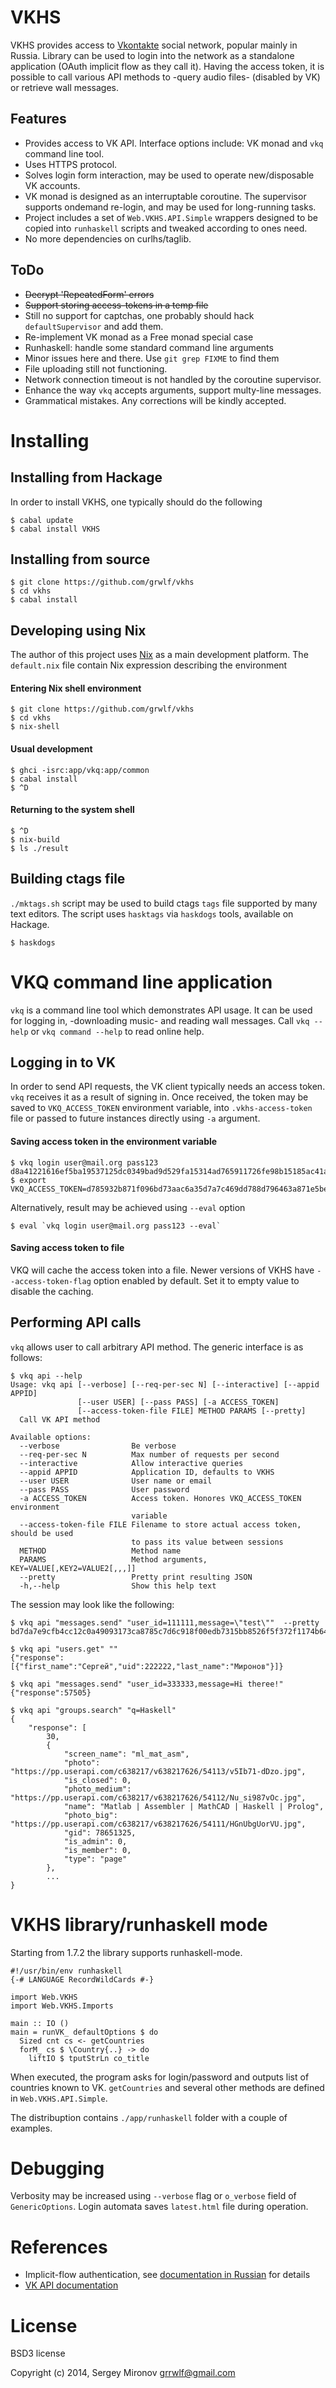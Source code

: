 VKHS
====

VKHS provides access to [Vkontakte](http://vk.com) social network, popular
mainly in Russia.  Library can be used to login into the network as a
standalone application (OAuth implicit flow as they call it). Having the access
token, it is possible to call various API methods to -query audio files-
(disabled by VK) or retrieve wall messages.

Features
--------

* Provides access to VK API. Interface options include: VK monad and `vkq` command
  line tool.
* Uses HTTPS protocol.
* Solves login form interaction, may be used to operate new/disposable VK accounts.
* VK monad is designed as an interruptable coroutine. The supervisor supports
  ondemand re-login, and may be used for long-running tasks.
* Project includes a set of `Web.VKHS.API.Simple` wrappers designed to be
  copied into `runhaskell` scripts and tweaked according to ones need.
* No more dependencies on curlhs/taglib.

ToDo
----

* ~~Decrypt 'RepeatedForm' errors~~
* ~~Support storing access-tokens in a temp file~~
* Still no support for captchas, one probably should hack `defaultSupervisor`
  and add them.
* Re-implement VK monad as a Free monad special case
* Runhaskell: handle some standard command line arguments
* Minor issues here and there. Use `git grep FIXME` to find them
* File uploading still not functioning.
* Network connection timeout is not handled by the coroutine supervisor.
* Enhance the way `vkq` accepts arguments, support multy-line messages.
* Grammatical mistakes. Any corrections will be kindly accepted.

Installing
==========

Installing from Hackage
-----------------------

In order to install VKHS, one typically should do the following

    $ cabal update
    $ cabal install VKHS


Installing from source
----------------------

    $ git clone https://github.com/grwlf/vkhs
    $ cd vkhs
    $ cabal install

Developing using Nix
--------------------

The author of this project uses [Nix](http://nixos.org) as a main development
platform. The `default.nix` file contain Nix expression describing the environment

#### Entering Nix shell environment

    $ git clone https://github.com/grwlf/vkhs
    $ cd vkhs
    $ nix-shell

#### Usual development

    $ ghci -isrc:app/vkq:app/common
    $ cabal install
    $ ^D

#### Returning to the system shell

    $ ^D
    $ nix-build
    $ ls ./result


Building ctags file
-------------------

`./mktags.sh` script may be used to build ctags `tags` file supported by many
text editors. The script uses `hasktags` via `haskdogs` tools, available on
Hackage.

    $ haskdogs



VKQ command line application
============================

`vkq` is a command line tool which demonstrates API usage. It can be used for
logging in, -downloading music- and reading wall messages. Call `vkq --help` or
`vkq command --help` to read online help.

Logging in to VK
----------------

In order to send API requests, the VK client typically needs an access token.
`vkq` receives it as a result of signing in.  Once received, the token may be
saved to `VKQ_ACCESS_TOKEN` environment variable, into `.vkhs-access-token`
file or passed to future instances directly using `-a` argument.

#### Saving access token in the environment variable

    $ vkq login user@mail.org pass123
    d8a41221616ef5ba19537125dc0349bad9d529fa15314ad765911726fe98b15185ac41a7ca2c62f3bf4b9
    $ export VKQ_ACCESS_TOKEN=d785932b871f096bd73aac6a35d7a7c469dd788d796463a871e5beb5c61bc6c96788ec2

Alternatively, result may be achieved using `--eval` option

    $ eval `vkq login user@mail.org pass123 --eval`

#### Saving access token to file

VKQ will cache the access token into a file. Newer versions of VKHS have
`--access-token-flag` option enabled by default. Set it to empty value to
disable the caching.


Performing API calls
--------------------

`vkq` allows user to call arbitrary API method. The generic interface is as follows:

    $ vkq api --help
    Usage: vkq api [--verbose] [--req-per-sec N] [--interactive] [--appid APPID]
                   [--user USER] [--pass PASS] [-a ACCESS_TOKEN]
                   [--access-token-file FILE] METHOD PARAMS [--pretty]
      Call VK API method

    Available options:
      --verbose                Be verbose
      --req-per-sec N          Max number of requests per second
      --interactive            Allow interactive queries
      --appid APPID            Application ID, defaults to VKHS
      --user USER              User name or email
      --pass PASS              User password
      -a ACCESS_TOKEN          Access token. Honores VKQ_ACCESS_TOKEN environment
                               variable
      --access-token-file FILE Filename to store actual access token, should be used
                               to pass its value between sessions
      METHOD                   Method name
      PARAMS                   Method arguments, KEY=VALUE[,KEY2=VALUE2[,,,]]
      --pretty                 Pretty print resulting JSON
      -h,--help                Show this help text


The session may look like the following:

    $ vkq api "messages.send" "user_id=111111,message=\"test\""  --pretty
    bd7da7e9cfb4cc12c0a49093173ca8785c7d6c918f00edb7315bb8526f5f372f1174b643e50e1a47d35da

    $ vkq api "users.get" ""
    {"response":[{"first_name":"Сергей","uid":222222,"last_name":"Миронов"}]}

    $ vkq api "messages.send" "user_id=333333,message=Hi theree!"
    {"response":57505}

    $ vkq api "groups.search" "q=Haskell"
    {
        "response": [
            30,
            {
                "screen_name": "ml_mat_asm",
                "photo": "https://pp.userapi.com/c638217/v638217626/54113/v5Ib71-dDzo.jpg",
                "is_closed": 0,
                "photo_medium": "https://pp.userapi.com/c638217/v638217626/54112/Nu_si987vOc.jpg",
                "name": "Matlab | Assembler | MathCAD | Haskell | Prolog",
                "photo_big": "https://pp.userapi.com/c638217/v638217626/54111/HGnUbgUorVU.jpg",
                "gid": 78651325,
                "is_admin": 0,
                "is_member": 0,
                "type": "page"
            },
            ...
    }

VKHS library/runhaskell mode
============================

Starting from 1.7.2 the library supports runhaskell-mode.


    #!/usr/bin/env runhaskell
    {-# LANGUAGE RecordWildCards #-}

    import Web.VKHS
    import Web.VKHS.Imports

    main :: IO ()
    main = runVK_ defaultOptions $ do
      Sized cnt cs <- getCountries
      forM_ cs $ \Country{..} -> do
        liftIO $ tputStrLn co_title

When executed, the program asks for login/password and outputs list of countries
known to VK.  `getCountries` and several other methods are defined in
`Web.VKHS.API.Simple`.

The distribuption contains `./app/runhaskell` folder with a couple of examples.

Debugging
=========

Verbosity may be increased using `--verbose` flag or `o_verbose` field of
`GenericOptions`. Login automata saves `latest.html` file during operation.

References
==========
* Implicit-flow authentication, see
  [documentation in Russian](http://vk.com/developers.php?oid=-1&p=Авторизация_клиентских_приложений)
  for details
* [VK API documentation](https://vk.com/dev/methods)

License
=======

BSD3 license

Copyright (c) 2014, Sergey Mironov <grrwlf@gmail.com>

